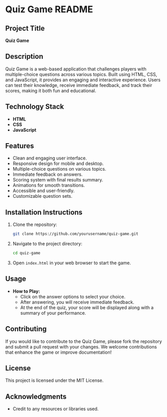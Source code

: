 # Quiz Game README

## Project Title
**Quiz Game**

## Description
Quiz Game is a web-based application that challenges players with multiple-choice questions across various topics. Built using HTML, CSS, and JavaScript, it provides an engaging and interactive experience. Users can test their knowledge, receive immediate feedback, and track their scores, making it both fun and educational.

## Technology Stack
- **HTML**
- **CSS**
- **JavaScript**

## Features
- Clean and engaging user interface.
- Responsive design for mobile and desktop.
- Multiple-choice questions on various topics.
- Immediate feedback on answers.
- Scoring system with final results summary.
- Animations for smooth transitions.
- Accessible and user-friendly.
- Customizable question sets.

## Installation Instructions
1. Clone the repository:
   ```bash
   git clone https://github.com/yourusername/quiz-game.git
   ```
2. Navigate to the project directory:
   ```bash
   cd quiz-game
   ```
3. Open `index.html` in your web browser to start the game.

## Usage
- **How to Play:**
  - Click on the answer options to select your choice.
  - After answering, you will receive immediate feedback.
  - At the end of the quiz, your score will be displayed along with a summary of your performance.

## Contributing
If you would like to contribute to the Quiz Game, please fork the repository and submit a pull request with your changes. We welcome contributions that enhance the game or improve documentation!

## License
This project is licensed under the MIT License.

## Acknowledgments
- Credit to any resources or libraries used.
